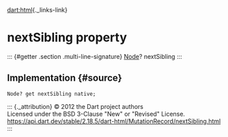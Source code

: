 [dart:html](../../dart-html/dart-html-library){._links-link}

nextSibling property
====================

::: {#getter .section .multi-line-signature}
[Node](../node-class)? nextSibling
:::

Implementation {#source}
--------------

``` {.language-dart data-language="dart"}
Node? get nextSibling native;
```

::: {._attribution}
© 2012 the Dart project authors\
Licensed under the BSD 3-Clause \"New\" or \"Revised\" License.\
<https://api.dart.dev/stable/2.18.5/dart-html/MutationRecord/nextSibling.html>
:::
